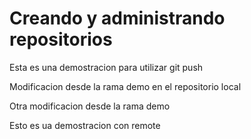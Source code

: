 # Creando y administrando repositorios

Esta es una demostracion para utilizar git push

Modificacion desde la rama demo en el repositorio local

Otra modificacion desde la rama demo

Esto es ua demostracion con remote